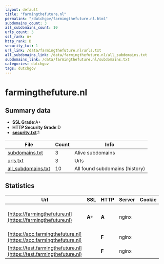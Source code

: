 ```yaml
---
layout: default
title: "farmingthefuture.nl"
permalink: "/dutchgov/farmingthefuture.nl.html"
subdomains_count: 3
all_subdomains_count: 10
urls_count: 3
ssl_rank: A+
http_rank: D
security_txt: 1
url_link: /data/farmingthefuture.nl/urls.txt
all_subdomains_link: /data/farmingthefuture.nl/all_subdomains.txt
subdomains_link: /data/farmingthefuture.nl/subdomains.txt
categories: dutchgov
tags: dutchgov
---
```



# farmingthefuture.nl
## Summary data


 - **SSL Grade**:A+
 - **HTTP Security Grade**:D
 - **[security.txt](https://www.digitaleoverheid.nl/nieuws/standaard-security-txt-nu-verplicht-voor-overheid/)**:1


| File       | Count | Info |
|------------|-------|------|
|[subdomains.txt](/DutchGovScope/data/farmingthefuture.nl/subdomains.txt)|3|Alive subdomains|
|[urls.txt](/DutchGovScope/data/farmingthefuture.nl/urls.txt)|3|Urls|
|[all_subdomains.txt](/DutchGovScope/data/farmingthefuture.nl/all_subdomains.txt)|10|All found subdomains (history)|


## Statistics


| Url | SSL | HTTP | Server | Cookie | HSTS | CORS | CTO | CSP | XFO | XXP | RP |FP| Tech |Title |
|--------|-------|-------|------|------|------|------|------|------|------|------|------|------|------|------|
|[https://farmingthefuture.nl](https://farmingthefuture.nl)| **A+**| **A**|nginx| |:white_check_mark: | | |:warning: | :white_check_mark: | :white_check_mark: | :white_check_mark: | |Drupal:10 HSTS Nginx PHP|Homepage | Farmi...|
|[https://acc.farmingthefuture.nl](https://acc.farmingthefuture.nl)| | **F**|nginx| | | | | | | | :white_check_mark: | |Basic Nginx|401 Authorizatio...|
|[https://test.farmingthefuture.nl](https://test.farmingthefuture.nl)| | **F**|nginx| | | | | | | | :white_check_mark: | |Basic Nginx|401 Authorizatio...|

